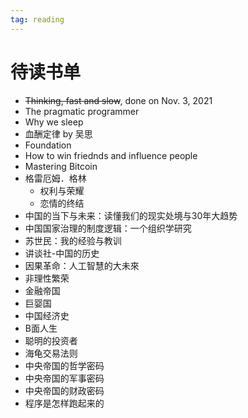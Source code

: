 ```yaml
---
tag: reading
---
```


# 待读书单

- ~~Thinking, fast and slow~~, done on Nov. 3, 2021
- The pragmatic programmer
- Why we sleep
- 血酬定律 by 吴思
- Foundation
- How to win friednds and influence people 
- Mastering Bitcoin 
- 格雷厄姆．格林
  - 权利与荣耀
  - 恋情的终结
- 中国的当下与未来：读懂我们的现实处境与30年大趋势 
- 中国国家治理的制度逻辑：一个组织学研究 
- 苏世民：我的经验与教训 
- 讲谈社-中国的历史 
- 因果革命：人工智慧的大未來
- 非理性繁荣
- 金融帝国
- 巨婴国
- 中国经济史
- B面人生
- 聪明的投资者
- 海龟交易法则
- 中央帝国的哲学密码
- 中央帝国的军事密码
- 中央帝国的财政密码
- 程序是怎样跑起来的

